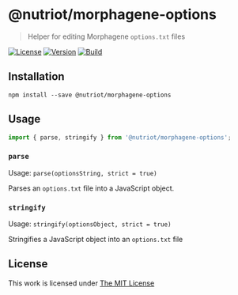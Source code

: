 # @nutriot/morphagene-options

> Helper for editing Morphagene `options.txt` files

[![License](https://img.shields.io/github/license/nutriot/morphagene-options?color=blue&style=for-the-badge)](https://github.com/nutriot/morphagene-options/blob/main/LICENSE)
[![Version](https://img.shields.io/npm/v/@nutriot/morphagene-options?style=for-the-badge)](https://www.npmjs.org/package/@nutriot/morphagene-options)
[![Build](https://img.shields.io/github/actions/workflow/status/nutriot/morphagene-options/default.yml?style=for-the-badge)](https://github.com/nutriot/morphagene-options/actions)

## Installation

`npm install --save @nutriot/morphagene-options`

## Usage

```ts
import { parse, stringify } from '@nutriot/morphagene-options';
```

### `parse`

Usage: `parse(optionsString, strict = true)`

Parses an `options.txt` file into a JavaScript object.

### `stringify`

Usage: `stringify(optionsObject, strict = true)`

Stringifies a JavaScript object into an `options.txt` file

## License

This work is licensed under [The MIT License](https://opensource.org/licenses/MIT)
